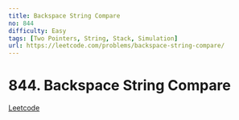 ```yaml
---
title: Backspace String Compare
no: 844
difficulty: Easy
tags: [Two Pointers, String, Stack, Simulation]
url: https://leetcode.com/problems/backspace-string-compare/
---
```


# 844. Backspace String Compare

[Leetcode](https://leetcode.com/problems/backspace-string-compare/)

